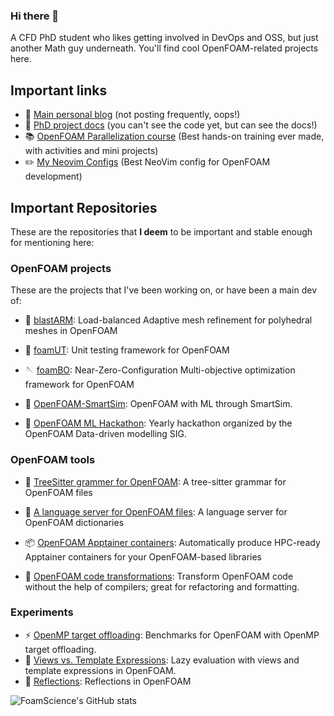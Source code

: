 ### Hi there 👋

A CFD PhD student who likes getting involved in DevOps and OSS, but just another
Math guy underneath. You'll find cool OpenFOAM-related projects here.

<!--
**FoamScience/FoamScience** is a ✨ _special_ ✨ repository because its `README.md` (this file) appears on your GitHub profile.

Here are some ideas to get you started:

- 🔭 I’m currently working on ...
- 🌱 I’m currently learning ...
- 👯 I’m looking to collaborate on ...
- 🤔 I’m looking for help with ...
- 💬 Ask me about ...
- 📫 How to reach me: ...
- 😄 Pronouns: ...
- ⚡ Fun fact: ...
-->

## Important links

- 🚀 [Main personal blog](https://foamscience.github.io/) (not posting frequently, oops!)
- 🎩 [PhD project docs](https://foamscience.github.io/MeshFreeFoam-Docs/) (you can't see the code yet, but can see the docs!)
- 📚 [OpenFOAM Parallelization course](https://openfoam-parallelisation-course.github.io/)
  (Best hands-on training ever made, with activities and mini projects)
- ✏️  [My Neovim Configs](https://github.com/FoamScience/configs.nvim)
  (Best NeoVim config for OpenFOAM development)

## Important Repositories

These are the repositories that **I deem** to be important and stable enough for mentioning here:

### OpenFOAM projects

These are the projects that I've been working on, or have been a main dev of:

- 🔭 [blastARM](https://github.com/STFS-TUDa/blastAMR): Load-balanced Adaptive mesh refinement for polyhedral meshes in OpenFOAM
- 🧪 [foamUT](https://github.com/FoamScience/foamUT): Unit testing framework for OpenFOAM
- 🪡 [foamBO](https://github.com/FoamScience/OpenFOAM-Multi-Objective-Optimization): Near-Zero-Configuration
  Multi-objective optimization framework for OpenFOAM

- 🤔 [OpenFOAM-SmartSim](https://github.com/OFDataCommittee/openfoam-smartsim): OpenFOAM with ML through SmartSim.
- 👯 [OpenFOAM ML Hackathon](https://github.com/OFDataCommittee/OFMLHackathon):
  Yearly hackathon organized by the OpenFOAM Data-driven modelling SIG.

### OpenFOAM tools

- 🏸 [TreeSitter grammer for OpenFOAM](https://github.com/FoamScience/tree-sitter-foam): A tree-sitter grammar for OpenFOAM files
- 💬 [A language server for OpenFOAM files](https://github.com/FoamScience/foam-language-server): A language server for OpenFOAM dictionaries

- 📦 [OpenFOAM Apptainer containers](https://github.com/FoamScience/openfoam-apptainer-packaging):
  Automatically produce HPC-ready Apptainer containers for your OpenFOAM-based libraries
- 💨 [OpenFOAM code transformations](https://github.com/FoamScience/openfoam-code-transformations):
  Transform OpenFOAM code without the help of compilers; great for refactoring and formatting.

### Experiments

- ⚡ [OpenMP target offloading](https://github.com/FoamScience/OpenMP-OpenFOAM-benchmarks):
  Benchmarks for OpenFOAM with OpenMP target offloading.
- 🌱 [Views vs. Template Expressions](https://github.com/FoamScience/LazyEvaluation-OpenFOAM-Exp):
  Lazy evaluation with views and template expressions in OpenFOAM.
- 🌱 [Reflections](https://github.com/FoamScience/openfoam-reflections): Reflections in OpenFOAM

![FoamScience's GitHub stats](https://github-readme-stats-drab-nu-46.vercel.app/api?username=foamscience&show_icons=true&theme=dracula&show=reviews,discussions_started,discussions_answered,prs_merged,prs_merged_percentage)

